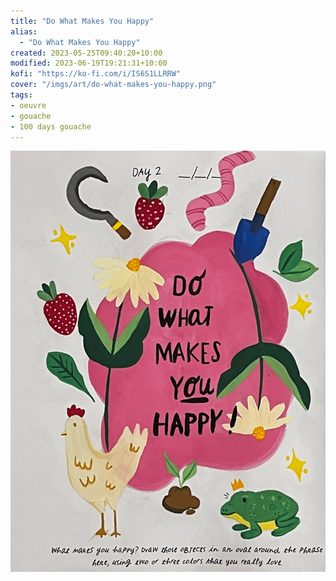 ```yaml
---
title: "Do What Makes You Happy"
alias:
  - "Do What Makes You Happy"
created: 2023-05-25T09:40:20+10:00
modified: 2023-06-19T19:21:31+10:00
kofi: "https://ko-fi.com/i/IS6S1LLRRW"
cover: "/imgs/art/do-what-makes-you-happy.png"
tags:
- oeuvre
- gouache
- 100 days gouache
---
```


![Do What Makes You Happy](imgs/art/do-what-makes-you-happy.png)